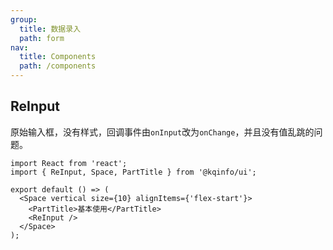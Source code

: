 ```yaml
---
group:
  title: 数据录入
  path: form
nav:
  title: Components
  path: /components
---
```


## ReInput

原始输入框，没有样式，回调事件由`onInput`改为`onChange`，并且没有值乱跳的问题。

```tsx
import React from 'react';
import { ReInput, Space, PartTitle } from '@kqinfo/ui';

export default () => (
  <Space vertical size={10} alignItems={'flex-start'}>
    <PartTitle>基本使用</PartTitle>
    <ReInput />
  </Space>
);
```

<API></API>
